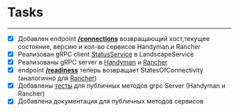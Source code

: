 # Tasks

---

- [x] Добавлен endpoint **[/connections](../LandscapeService/src/main/java/ru/tinkoff/landscape/controller/LandscapeController.java)** возвращающий хост,текущее состояние, версию и кол-во сервисов Handyman и Rancher
- [x] Реализован gRPC client [StatusService](../LandscapeService/src/main/java/ru/tinkoff/landscape/service/StatusService.java) в LandscapeService
- [x] Реализованы gRPC server в [Handyman](../HandymanService/src/main/java/ru/tinkoff/handyman/server/StatusServiceImpl.java) и [Rancher](../RancherService/src/main/java/ru/tinkoff/rancher/server/StatusServiceImpl.java)
- [x] endpoint **[/readiness](../HandymanService/src/main/java/ru/tinkoff/handyman/service/SystemService.java)** теперь возвращает StatesOfConnectivity (аналогично для [Rancher](../RancherService/src/main/java/ru/tinkoff/rancher/service/SystemService.java))
- [x] Добавлены [тесты](../HandymanService/src/test/java/ru/tinkoff/handyman/server/StatusServiceImplTest.java) для публичных методов grpc Server (Handyman и Rancher)
- [x] Добавлена документация для публичных методов сервисов